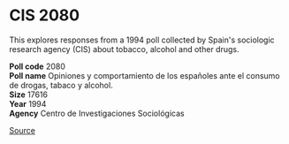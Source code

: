 # CIS 2080
This explores responses from a 1994 poll collected by Spain's sociologic research agency (CIS) about tobacco, alcohol and other drugs.

**Poll code** 2080  
**Poll name**  Opiniones y comportamiento de los españoles ante el consumo de drogas, tabaco y alcohol.  
**Size** 17616  
**Year** 1994  
**Agency** Centro de Investigaciones Sociológicas  

[Source](https://www.cis.es/cis/opencm/ES/1_encuestas/estudios/ver.jsp?estudio=14306&amp;cuestionario=17167&amp;muestra=23793)
